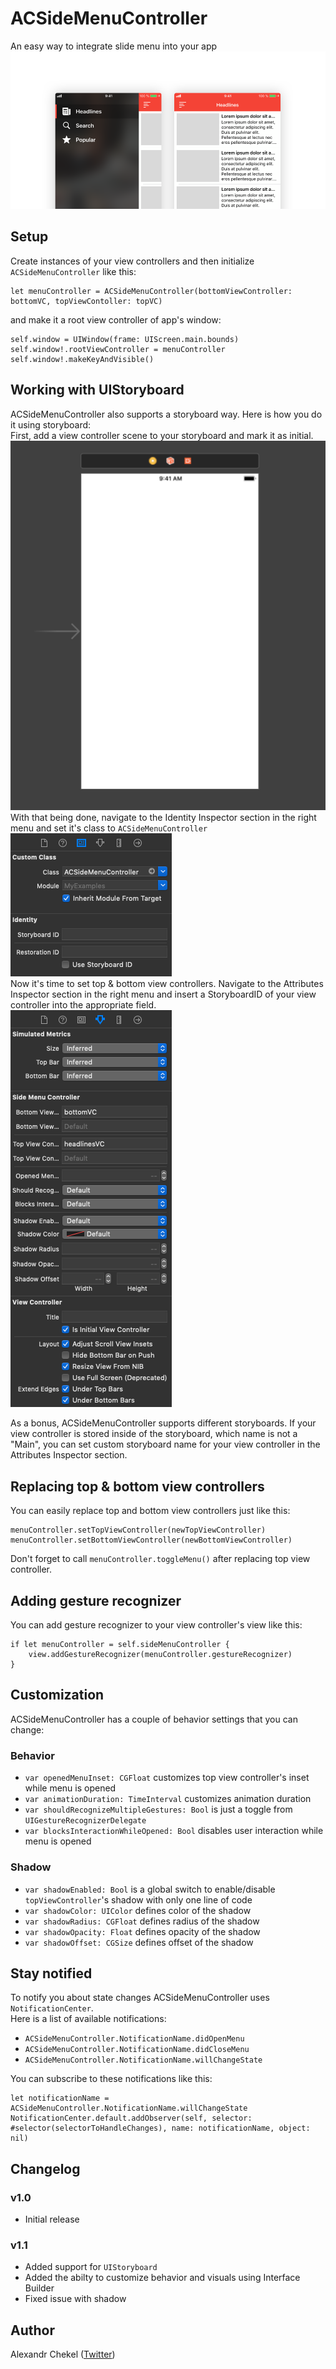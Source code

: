 # ACSideMenuController
An easy way to integrate slide menu into your app
![Preview](/Images/Preview.png)

## Setup
Create instances of your view controllers and then initialize `ACSideMenuController` like this: <br>
```
let menuController = ACSideMenuController(bottomViewController: bottomVC, topViewContoller: topVC)
```
and make it a root view controller of app's window:
```
self.window = UIWindow(frame: UIScreen.main.bounds)
self.window!.rootViewController = menuController
self.window!.makeKeyAndVisible()
```

## Working with UIStoryboard
ACSideMenuController also supports a storyboard way. Here is how you do it using storyboard: <br>
First, add a view controller scene to your storyboard and mark it as initial. <br>
![View controller scene](/Images/Storyboard_0.png) <br>
With that being done, navigate to the Identity Inspector section in the right menu and set it's class to `ACSideMenuController` <br>
![Identity Inspector](/Images/Storyboard_2.png) <br>
Now it's time to set top & bottom view controllers. Navigate to the Attributes Inspector section in the right menu and insert a StoryboardID of your view controller into the appropriate field. <br>
![Attributes Inspector](/Images/Storyboard_1.png) <br>

As a bonus, ACSideMenuController supports different storyboards. If your view controller is stored inside of the storyboard, which name is not a "Main", you can set custom storyboard name for your view controller in the Attributes Inspector section.

## Replacing top & bottom view controllers
You can easily replace top and bottom view controllers just like this: <br>
```
menuController.setTopViewController(newTopViewController)
menuController.setBottomViewController(newBottomViewController)
```
Don't forget to call `menuController.toggleMenu()` after replacing top view controller.
## Adding gesture recognizer
You can add gesture recognizer to your view controller's view like this:
```
if let menuController = self.sideMenuController {
    view.addGestureRecognizer(menuController.gestureRecognizer)
}
```
## Customization
ACSideMenuController has a couple of behavior settings that you can change: <br>

### Behavior
- `var openedMenuInset: CGFloat` customizes top view controller's inset while menu is opened
- `var animationDuration: TimeInterval` customizes animation duration
- `var shouldRecognizeMultipleGestures: Bool` is just a toggle from `UIGestureRecognizerDelegate`
- `var blocksInteractionWhileOpened: Bool` disables user interaction while menu is opened

### Shadow
- `var shadowEnabled: Bool` is a global switch to enable/disable `topViewController`'s shadow with only one line of code
- `var shadowColor: UIColor` defines color of the shadow
- `var shadowRadius: CGFloat` defines radius of the shadow
- `var shadowOpacity: Float` defines opacity of the shadow
- `var shadowOffset: CGSize` defines offset of the shadow

## Stay notified
To notify you about state changes ACSideMenuController uses `NotificationCenter`. <br>
Here is a list of available notifications: <br>
- `ACSideMenuController.NotificationName.didOpenMenu`
- `ACSideMenuController.NotificationName.didCloseMenu`
- `ACSideMenuController.NotificationName.willChangeState`

You can subscribe to these notifications like this: <br>
```
let notificationName = ACSideMenuController.NotificationName.willChangeState
NotificationCenter.default.addObserver(self, selector: #selector(selectorToHandleChanges), name: notificationName, object: nil)
```

## Changelog
### v1.0
- Initial release

### v1.1
- Added support for `UIStoryboard`
- Added the abilty to customize behavior and visuals using Interface Builder
- Fixed issue with shadow

## Author
Alexandr Chekel ([Twitter](https://twitter.com/alex_d1337))
